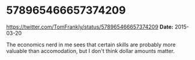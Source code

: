 # 578965466657374209
https://twitter.com/TomFrankly/status/578965466657374209
**Date:** 2015-03-20

The economics nerd in me sees that certain skills are probably more valuable than accomodation, but I don't think dollar amounts matter.
